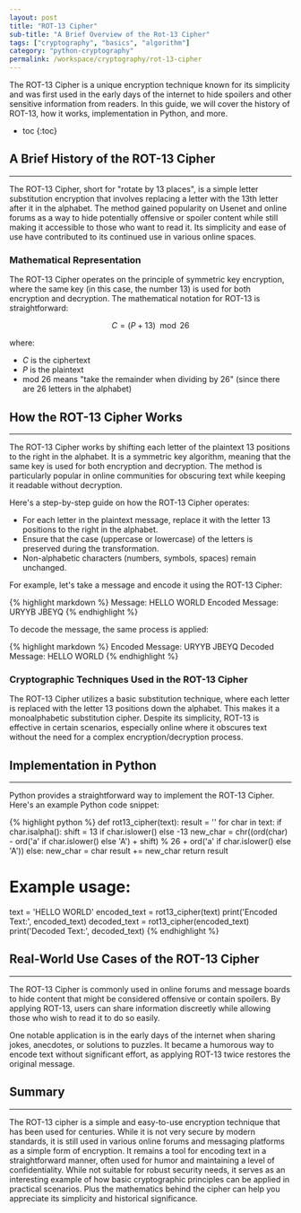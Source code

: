 ```yaml
---
layout: post
title: "ROT-13 Cipher"
sub-title: "A Brief Overview of the Rot-13 Cipher"
tags: ["cryptography", "basics", "algorithm"]
category: "python-cryptography"
permalink: /workspace/cryptography/rot-13-cipher
---
```


The ROT-13 Cipher is a unique encryption technique known for its simplicity and was first used in the early days of the internet to hide spoilers and other sensitive information from readers. In this guide, we will cover the history of ROT-13, how it works, implementation in Python, and more.

* toc
{:toc}

## A Brief History of the ROT-13 Cipher

---

The ROT-13 Cipher, short for "rotate by 13 places", is a simple letter substitution encryption that involves replacing a letter with the 13th letter after it in the alphabet. The method gained popularity on Usenet and online forums as a way to hide potentially offensive or spoiler content while still making it accessible to those who want to read it. Its simplicity and ease of use have contributed to its continued use in various online spaces.

### Mathematical Representation

The ROT-13 Cipher operates on the principle of symmetric key encryption, where the same key (in this case, the number 13) is used for both encryption and decryption. The mathematical notation for ROT-13 is straightforward:

$$C = (P + 13) \mod 26$$

where:
- $C$ is the ciphertext
- $P$ is the plaintext
- mod $26$ means "take the remainder when dividing by 26" (since there are 26 letters in the alphabet)

## How the ROT-13 Cipher Works

---

The ROT-13 Cipher works by shifting each letter of the plaintext 13 positions to the right in the alphabet. It is a symmetric key algorithm, meaning that the same key is used for both encryption and decryption. The method is particularly popular in online communities for obscuring text while keeping it readable without decryption.

Here's a step-by-step guide on how the ROT-13 Cipher operates:

- For each letter in the plaintext message, replace it with the letter 13 positions to the right in the alphabet.
- Ensure that the case (uppercase or lowercase) of the letters is preserved during the transformation.
- Non-alphabetic characters (numbers, symbols, spaces) remain unchanged.

For example, let's take a message and encode it using the ROT-13 Cipher:

{% highlight markdown %}
Message: HELLO WORLD
Encoded Message: URYYB JBEYQ
{% endhighlight %}

To decode the message, the same process is applied:

{% highlight markdown %}
Encoded Message: URYYB JBEYQ
Decoded Message: HELLO WORLD
{% endhighlight %}

### Cryptographic Techniques Used in the ROT-13 Cipher

The ROT-13 Cipher utilizes a basic substitution technique, where each letter is replaced with the letter 13 positions down the alphabet. This makes it a monoalphabetic substitution cipher. Despite its simplicity, ROT-13 is effective in certain scenarios, especially online where it obscures text without the need for a complex encryption/decryption process.

## Implementation in Python

---

Python provides a straightforward way to implement the ROT-13 Cipher. Here's an example Python code snippet:

{% highlight python %}
def rot13_cipher(text):
    result = ''
    for char in text:
        if char.isalpha():
            shift = 13 if char.islower() else -13
            new_char = chr((ord(char) - ord('a' if char.islower() else 'A') + shift) % 26 + ord('a' if char.islower() else 'A'))
        else:
            new_char = char
        result += new_char
    return result

# Example usage:
text = 'HELLO WORLD'
encoded_text = rot13_cipher(text)
print('Encoded Text:', encoded_text)
decoded_text = rot13_cipher(encoded_text)
print('Decoded Text:', decoded_text)
{% endhighlight %}

## Real-World Use Cases of the ROT-13 Cipher

---

The ROT-13 Cipher is commonly used in online forums and message boards to hide content that might be considered offensive or contain spoilers. By applying ROT-13, users can share information discreetly while allowing those who wish to read it to do so easily.

One notable application is in the early days of the internet when sharing jokes, anecdotes, or solutions to puzzles. It became a humorous way to encode text without significant effort, as applying ROT-13 twice restores the original message.

## Summary

---

The ROT-13 cipher is a simple and easy-to-use encryption technique that has been used for centuries. While it is not very secure by modern standards, it is still used in various online forums and messaging platforms as a simple form of encryption. It remains a tool for encoding text in a straightforward manner, often used for humor and maintaining a level of confidentiality. While not suitable for robust security needs, it serves as an interesting example of how basic cryptographic principles can be applied in practical scenarios. Plus the mathematics behind the cipher can help you appreciate its simplicity and historical significance.
